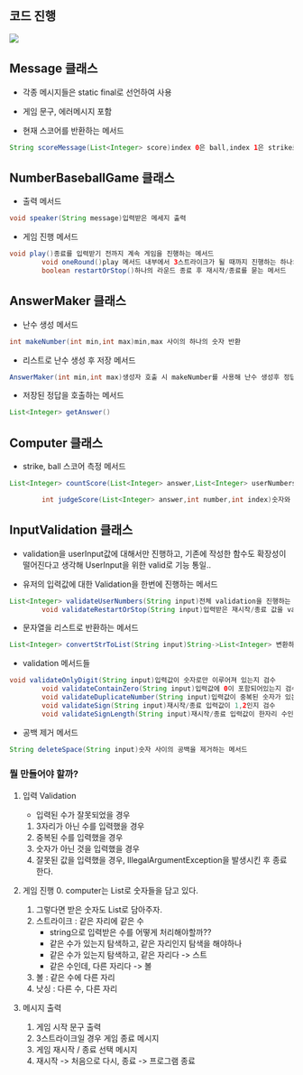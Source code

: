 ## 코드 진행

![](https://velog.velcdn.com/images/sohyun9527/post/79fd5c2f-9344-44c8-8ab6-d0ae32ea9ae8/image.jpg)

## Message 클래스

- 각종 메시지들은 static final로 선언하여 사용
- 게임 문구, 에러메시지 포함

- 현재 스코어를 반환하는 메서드

```java
String scoreMessage(List<Integer> score)index 0은 ball,index 1은 strike로 설정한 뒤 카운트에 따라 메시지 출력
```

## NumberBaseballGame 클래스

- 출력 메서드

```java
void speaker(String message)입력받은 메세지 출력
```

- 게임 진행 메서드

```java
void play()종료를 입력받기 전까지 계속 게임을 진행하는 메서드
        void oneRound()play 메서드 내부에서 3스트라이크가 될 때까지 진행하는 하나의 라운드
        boolean restartOrStop()하나의 라운드 종료 후 재시작/종료를 묻는 메서드
```

## AnswerMaker 클래스

- 난수 생성 메서드

```java
int makeNumber(int min,int max)min,max 사이의 하나의 숫자 반환
```

- 리스트로 난수 생성 후 저장 메서드

```java
AnswerMaker(int min,int max)생성자 호출 시 makeNumber를 사용해 난수 생성후 정답을 리스트로 만들어 저장
```

- 저장된 정답을 호출하는 메서드

```java
List<Integer> getAnswer()
```

## Computer 클래스

- strike, ball 스코어 측정 메서드

```java
List<Integer> countScore(List<Integer> answer,List<Integer> userNumbers)정답과 유저의 답안을 비교해 strike,ball의 개수를 세어 리스트로 반환

        int judgeScore(List<Integer> answer,int number,int index)숫자와 위치를 비교해 BALL,STRIKE,NOTHING 셋중 하나 반환


```

## InputValidation 클래스

- validation을 userInput값에 대해서만 진행하고, 기존에 작성한 함수도 확장성이 떨어진다고 생각해 UserInput을 위한 valid로 기능 통일..

- 유저의 입력값에 대한 Validation을 한번에 진행하는 메서드

```java
List<Integer> validateUserNumbers(String input)전체 validation을 진행하는 메서드
        void validateRestartOrStop(String input)입력받은 재시작/종료 값을 validation 진행하는 메서드

```

- 문자열을 리스트로 반환하는 메서드

```java
List<Integer> convertStrToList(String input)String->List<Integer> 변환하여 반환
```

- validation 메서드들

```java
void validateOnlyDigit(String input)입력값이 숫자로만 이루어져 있는지 검수
        void validateContainZero(String input)입력값에 0이 포함되어있는지 검수
        void validateDuplicateNumber(String input)입력값이 중복된 숫자가 있는지 검수
        void validateSign(String input)재시작/종료 입력값이 1,2인지 검수
        void validateSignLength(String input)재시작/종료 입력값이 한자리 수인지 검수
```

- 공백 제거 메서드

```java
String deleteSpace(String input)숫자 사이의 공백을 제거하는 메서드
```

### 뭘 만들어야 할까?

1. 입력 Validation
    - 입력된 수가 잘못되었을 경우

    1. 3자리가 아닌 수를 입력했을 경우
    2. 중복된 수를 입력했을 경우
    3. 숫자가 아닌 것을 입력했을 경우
    4. 잘못된 값을 입력했을 경우, IllegalArgumentException을 발생시킨 후 종료한다.

2. 게임 진행
    0. computer는 List<Integer>로 숫자들을 담고 있다.
    1. 그렇다면 받은 숫자도 List<Integer>로 담아주자.
    1. 스트라이크 : 같은 자리에 같은 수
        - string으로 입력받은 수를 어떻게 처리해야할까??
        - 같은 수가 있는지 탐색하고, 같은 자리인지 탐색을 해야하나
        - 같은 수가 있는지 탐색하고, 같은 자리다 -> 스트
        - 같은 수인데, 다른 자리다 -> 볼
    2. 볼 : 같은 수에 다른 자리
    3. 낫싱 : 다른 수, 다른 자리

3. 메시지 출력
    1. 게임 시작 문구 출력
    2. 3스트라이크일 경우 게임 종료 메시지
    3. 게임 재시작 / 종료 선택 메시지
    4. 재시작 -> 처음으로 다시, 종료 -> 프로그램 종료